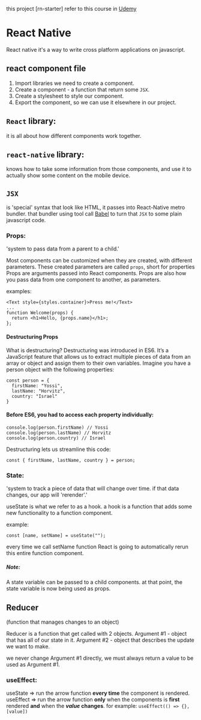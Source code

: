 this project [rn-starter] refer to this course in [Udemy](https://www.udemy.com/course/the-complete-react-native-and-redux-course/)

# React Native

React native it's a way to write cross platform applications on javascript.

## react component file

1. Import libraries we need to create a component.
2. Create a component - a function that return some `JSX`.
3. Create a stylesheet to style our component.
4. Export the component, so we can use it elsewhere in our project.

## `React` library:

it is all about how different components work together.

## `react-native` library:

knows how to take some information from those components,
and use it to actually show some content on the mobile device.

## `JSX`

is 'special' syntax that look like HTML,
it passes into React-Native metro bundler.
that bundler using tool call [Babel](https://babeljs.io/repl#?browsers=defaults%2C%20not%20ie%2011%2C%20not%20ie_mob%2011&build=&builtIns=false&corejs=3.6&spec=false&loose=false&code_lz=DwFQpgHgLgBAzlAngGzAXgN4ZgMwPYB2UAygJYBeYAXDAMwAMMAvkwHwASYyyeMUviPAFcYpHDEEieeANakCAcxgBDWFAAWpOMAD04aKyA&debug=false&forceAllTransforms=false&shippedProposals=false&circleciRepo=&evaluate=false&fileSize=false&timeTravel=false&sourceType=module&lineWrap=true&presets=env%2Creact%2Cstage-2&prettier=false&targets=&version=7.14.6) to turn that `JSX` to some plain javascript code.

### Props:

'system to pass data from a parent to a child.'

Most components can be customized when they are created, with different parameters.
These created parameters are called `props`, short for properties
Props are arguments passed into React components.
Props are also how you pass data from one component to another, as parameters.

examples:

```
<Text style={styles.container}>Press me!</Text>
...
function Welcome(props) {
  return <h1>Hello, {props.name}</h1>;
};
```

#### Destructuring Props

What is destructuring?
Destructuring was introduced in ES6. It’s a JavaScript feature that allows us to extract multiple pieces of data from an array or object and assign them to their own variables.
Imagine you have a person object with the following properties:

```
const person = {
  firstName: "Yossi",
  lastName: "Horvitz",
  country: "Israel"
}
```

#### Before ES6, you had to access each property individually:

```
console.log(person.firstName) // Yossi
console.log(person.lastName) // Horvitz
console.log(person.country) // Israel
```

Destructuring lets us streamline this code:

```
const { firstName, lastName, country } = person;
```

### State:

'system to track a piece of data that will change over time.
if that data changes, our app will 'rerender'.'

useState is what we refer to as a hook.
a hook is a function that adds some new functionality to a function component.

example:

```
const [name, setName] = useState("");
```

every time we call setName function React is going to automatically rerun this entire function component.

##### Note:

A state variable can be passed to a child components.
at that point, the state variable is now being used as props.

## Reducer

(function that manages changes to an object)

Reducer is a function that get called with 2 objects.
Argument #1 - object that has all of our state in it.
Argument #2 - object that describes the update we want to make.

we never change Argument #1 directly,
we must always return a value to be used as Argument #1.

### useEffect:

useState => run the arrow function **every time** the component is rendered.
useEffect => run the arrow function **only** when the components is **first** rendered
**and** when the **_value_ changes**. for example:
`useEffect(() => {}, [value])`
